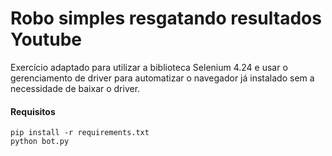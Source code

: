 
# Robo simples resgatando resultados Youtube

Exercício adaptado para utilizar a biblioteca Selenium 4.24 e usar o gerenciamento de driver para automatizar o navegador já instalado sem a necessidade de baixar o driver.


#### Requisitos
```
pip install -r requirements.txt
python bot.py
